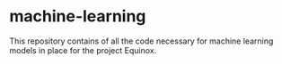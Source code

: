 # machine-learning
This repository contains of all the code necessary for machine learning models in place for the project Equinox.
